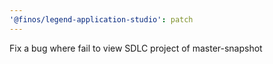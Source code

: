 ```yaml
---
'@finos/legend-application-studio': patch
---
```


Fix a bug where fail to view SDLC project of master-snapshot
